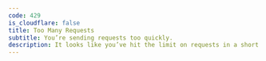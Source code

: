 ```yaml
---
code: 429
is_cloudflare: false
title: Too Many Requests
subtitle: You’re sending requests too quickly.
description: It looks like you’ve hit the limit on requests in a short period of time. Please take a moment to slow down, and try again after a brief pause.
---
```

